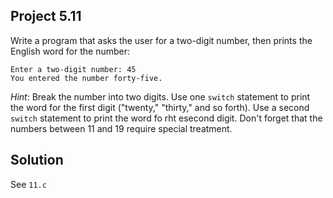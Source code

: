 ## Project 5.11

Write a program that asks the user for a two-digit number, then prints the English word for the number:

```
Enter a two-digit number: 45
You entered the number forty-five.
```

*Hint*: Break the number into two digits. Use one `switch` statement to print the word for the first digit ("twenty," "thirty," and so forth). Use a second `switch` statement to print the word fo rht esecond digit. Don't forget that the numbers between 11 and 19 require special treatment.

## Solution

See `11.c`